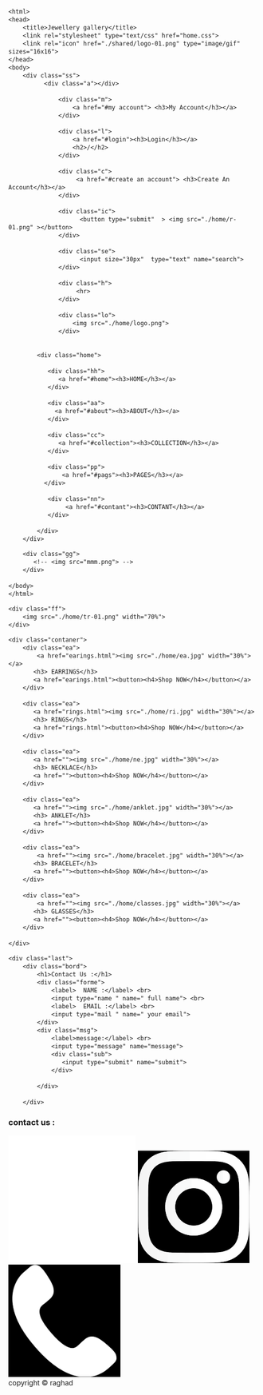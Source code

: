 
<!DOCTYPE html>
	<html>
	<head>
		<title>Jewellery gallery</title>
		<link rel="stylesheet" type="text/css" href="home.css">
		<link rel="icon" href="./shared/logo-01.png" type="image/gif" sizes="16x16">
	</head>
	<body>
		<div class="ss">
              <div class="a"></div>

                  <div class="m">
 	                  <a href="#my account"> <h3>My Account</h3></a>
                  </div>

                  <div class="l">
  	                  <a href="#login"><h3>Login</h3></a>
  	                  <h2>/</h2>
                  </div>

                  <div class="c">
 	                   <a href="#create an account"> <h3>Create An Account</h3></a>
                  </div>

                  <div class="ic">
                    	<button type="submit"  > <img src="./home/r-01.png" ></button>
                  </div>

                  <div class="se"> 	 
 	                    <input size="30px"  type="text" name="search"> 	
                  </div>

                  <div class="h">
                  	   <hr>
                  </div>

                  <div class="lo">
                      <img src="./home/logo.png">
                  </div>

                  
            <div class="home">

	           <div class="hh">
	              <a href="#home"><h3>HOME</h3></a>
	           </div>

	           <div class="aa">
	             <a href="#about"><h3>ABOUT</h3></a>
	           </div>

           	   <div class="cc">
	              <a href="#collection"><h3>COLLECTION</h3></a>
	           </div>

	           <div class="pp">
	               <a href="#pags"><h3>PAGES</h3></a>
	          </div>

	           <div class="nn">
	                <a href="#contant"><h3>CONTANT</h3></a>
	           </div>

            </div>
        </div>

<!-- ---------------------------------------------------------------------------------------------------- -->
        <div class="gg">
 		   <!-- <img src="mmm.png"> -->
 	    </div>
	
	</body>
	</html>	
<!-- ------------------------------------------------------------------------------------------------------- -->

 	<div class="ff">
 		<img src="./home/tr-01.png" width="70%">
 	</div>
<!-- ------------------------------------------------------------------------------------------------------ -->
    <div class="contaner">  
    	<div class="ea">
 		    <a href="earings.html"><img src="./home/ea.jpg" width="30%"></a>
 		   <h3> EARRINGS</h3>
 		   <a href="earings.html"><button><h4>Shop NOW</h4></button></a>
        </div>

        <div class="ea">
 		   <a href="rings.html"><img src="./home/ri.jpg" width="30%"></a> 
 		   <h3> RINGS</h3>
 		   <a href="rings.html"><button><h4>Shop NOW</h4></button></a>
        </div>

        <div class="ea">
 		   <a href=""><img src="./home/ne.jpg" width="30%"></a> 
 		   <h3> NECKLACE</h3>
 		   <a href=""><button><h4>Shop NOW</h4></button></a>
        </div>

        <div class="ea">
 		   <a href=""><img src="./home/anklet.jpg" width="30%"></a> 
 		   <h3> ANKLET</h3>
 		   <a href=""><button><h4>Shop NOW</h4></button></a>
        </div>

        <div class="ea">
 		    <a href=""><img src="./home/bracelet.jpg" width="30%"></a>
 		   <h3> BRACELET</h3>
 		   <a href=""><button><h4>Shop NOW</h4></button></a>
        </div>

        <div class="ea">
 		    <a href=""><img src="./home/classes.jpg" width="30%"></a>
 		   <h3> GLASSES</h3>
 		   <a href=""><button><h4>Shop NOW</h4></button></a>
        </div>

    </div>  

<!-- ----------------------------------------------------------------------------------------------------- -->
    
    <div class="last">
    	<div class="bord">
    		<h1>Contact Us :</h1>
    		<div class="forme">
    			<label>  NAME :</label> <br>
    		    <input type="name " name=" full name"> <br>
    	    	<label>  EMAIL :</label> <br>
    		    <input type="mail " name=" your email">
    		</div>
    		<div class="msg">
    			<label>message:</label> <br>
    			<input type="message" name="message">
    			<div class="sub">
    		       <input type="submit" name="submit">
    		    </div>

    		</div>
    		
    	</div>
   </div>
<!-- ------------------------------------------------------------------------------------------------------- -->


<div class="cont">
   <h3> contact us : </h3>
   <a href="https://www.facebook.com/Jewellery-gallery-102888838311999"><img src="./shared/facebook.png"></a>
   <a href="https://instagram.com/jewellery_gallery22?igshid=wuou6rbli35c"><img src="./shared/insta.png"></a>
   <a href="#"><img src="./shared/call.png"></a>  
</div>


   
 <footer>copyright &copy; raghad</footer>

    